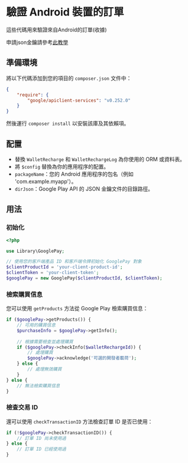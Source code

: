 # 驗證 Android 裝置的訂單

這些代碼用來驗證來自Android的訂單(收據)

申請json金鑰請參考[此教學](https://github.com/mimigd/verifies_receipt_from_android/blob/main/Requesting_Android_Payment_Key_Guide/Guide.md)

## 準備環境

將以下代碼添加到您的項目的 `composer.json` 文件中：

```json
{
    "require": {
        "google/apiclient-services": "v0.252.0"
    }
}
```

然後運行 `composer install` 以安裝該庫及其依賴項。

## 配置

- 替換 `WalletRecharge` 和 `WalletRechargeLog` 為你使用的 ORM 或資料表。
- 將 `$config` 替換為你的應用程序的配置。
- `packageName`：您的 Android 應用程序的包名（例如 'com.example.myapp'）。
- `dirJson`：Google Play API 的 JSON 金鑰文件的目錄路徑。

## 用法

### 初始化

```php
<?php

use Library\GooglePay;

// 使用您的客戶端產品 ID 和客戶端令牌初始化 GooglePay 對象
$clientProductId = 'your-client-product-id';
$clientToken = 'your-client-token';
$googlePay = new GooglePay($clientProductId, $clientToken);
```

### 檢索購買信息

您可以使用 `getProducts` 方法從 Google Play 檢索購買信息：

```php
if ($googlePay->getProducts()) {
    // 可用的購買信息
    $purchaseInfo = $googlePay->getInfo();
    
    // 根據需要檢查並處理購買
    if ($googlePay->checkInfo($walletRechargeId)) {
        // 處理購買
        $googlePay->acknowledge('可選的開發者載荷');
    } else {
        // 處理無效購買
    }
} else {
    // 無法檢索購買信息
}
```

### 檢查交易 ID

還可以使用 `checkTransactionID` 方法檢查訂單 ID 是否已使用：

```php
if (!$googlePay->checkTransactionID()) {
    // 訂單 ID 尚未使用過
} else {
    // 訂單 ID 已經使用過
}
```